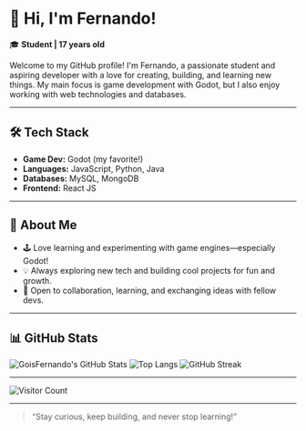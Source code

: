 # 👋 Hi, I'm Fernando!

🎓 **Student | 17 years old**

Welcome to my GitHub profile! I'm Fernando, a passionate student and aspiring developer with a love for creating, building, and learning new things. My main focus is game development with Godot, but I also enjoy working with web technologies and databases.

---

## 🛠️ Tech Stack

- **Game Dev:** Godot (my favorite!)
- **Languages:** JavaScript, Python, Java
- **Databases:** MySQL, MongoDB
- **Frontend:** React JS

---

## 🌱 About Me

- 🕹️ Love learning and experimenting with game engines—especially Godot!
- 💡 Always exploring new tech and building cool projects for fun and growth.
- 🤝 Open to collaboration, learning, and exchanging ideas with fellow devs.

---

## 📊 GitHub Stats

![GoisFernando's GitHub Stats](https://github-readme-stats.vercel.app/api?username=fernando-rocket&show_icons=true&theme=radical)
![Top Langs](https://github-readme-stats.vercel.app/api/top-langs/?username=fernando-rocket&layout=compact&theme=radical)
![GitHub Streak](https://streak-stats.demolab.com?user=fernando-rocket&theme=radical)

---

<!-- Visitor badge (optional) -->
![Visitor Count](https://komarev.com/ghpvc/?username=fernando-rocket&color=blue)

---

> “Stay curious, keep building, and never stop learning!”
